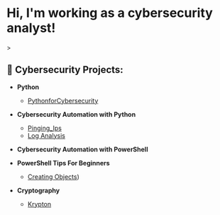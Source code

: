 <h1>Hi, I'm working as a cybersecurity analyst! </h1>
>
<h2>🔭 Cybersecurity Projects:</h2>


- <b>Python</b>
  - [PythonforCybersecurity](https://github.com/Cyberbird99/PythonforCybersecurity)
- <b>Cybersecurity Automation with Python</b>
  - [Pinging_Ips](https://github.com/Cyberbird99/Pinging_IPs)
  - [Log Analysis](https://github.com/Cyberbird99/Analyzing-Logs)
- <b>Cybersecurity Automation with PowerShell</b>
 
- <b>PowerShell Tips For Beginners</b>
  - [Creating Objects](https://github.com/Cyberbird99/Analyzing-Logs))
- <b>Cryptography</b>
  - [Krypton](https://github.com/Cyberbird99/Krypton)
<!--
**Cyberbird99/Cyberbird99** is a ✨ _special_ ✨ repository because its `README.md` (this file) appears on your GitHub profile.

Here are some ideas to get you started:

- 🔭 I’m currently working on ...
- 🌱 I’m currently learning ...
- 👯 I’m looking to collaborate on ...
- 🤔 I’m looking for help with ...
- 💬 Ask me about ...
- 📫 How to reach me: ...
- 😄 Pronouns: ...
- ⚡ Fun fact: ...
-->
